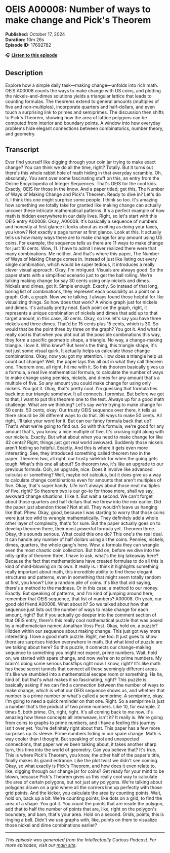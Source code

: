 # OEIS A00008: Number of ways to make change and Pick's Theorem

**Published:** October 17, 2024  
**Duration:** 10m 26s  
**Episode ID:** 17692782

🎧 **[Listen to this episode](https://intellectuallycurious.buzzsprout.com/2529712/episodes/17692782-oeis-a00008-number-of-ways-to-make-change-and-pick's-theorem)**

## Description

Explore how a simple daily task—making change—unfolds into rich math. OEIS A00008 counts the ways to make change with US coins, and plotting the nickels-and-dimes solutions yields a triangular lattice that leads to counting formulas. The theorems extend to general amounts (multiples of five and non-multiples), incorporate quarters and half-dollars, and even touch a surprising link to primes and semiprimes. The discussion then shifts to Pick's Theorem, showing how the area of lattice polygons can be computed from interior and boundary points. A window into how everyday problems hide elegant connections between combinatorics, number theory, and geometry.

## Transcript

Ever find yourself like digging through your coin jar trying to make exact change? You can think we do all the time, right? Totally. But it turns out there's this whole rabbit hole of math hiding in that everyday scramble. Oh, absolutely. You sent over some fascinating stuff on this, an entry from the Online Encyclopedia of Integer Sequences. That's OEIS for the cool kids. Exactly, OEIS for those in the know. And a paper titled, get this, The Number of Ways of Making Change and Pick's Theorem. Ready to dive in? Let's do it. I think this one might surprise some people. I think so too. It's amazing how something we totally take for granted like making change can actually uncover these intricate mathematical patterns. It's a perfect example of how math is hidden everywhere in our daily lives. Right, so let's start with this OEIS entry A00008. Okay, A00008. It's basically a sequence of numbers and honestly at first glance it looks about as exciting as doing your taxes, you know? Not exactly a page turner at first glance. Look at this. It actually tells us how many ways there are to make change for any amount using US coins. For example, the sequence tells us there are 11 ways to make change for just 10 cents. Wow, 11. I have to admit I never realized there were that many combinations. Me neither. And that's where this paper, The Number of Ways of Making Change comes in. Instead of just like listing out every single combination, which would be super tedious, it introduces a really clever visual approach. Okay, I'm intrigued. Visuals are always good. So the paper starts with a simplified scenario just to get the ball rolling. We're talking making change for say 30 cents using only nickels and dimes. Nickels and dimes, got it. Simple enough. Exactly. So instead of that long, boring list of combinations, they represent each possibility as a point on a graph. Ooh, a graph. Now we're talking. I always found those helpful for like visualizing things. So how does that work? A whole graph just for nickels and dimes. It's actually pretty neat. Each point on the graph, right, it represents a unique combination of nickels and dimes that add up to that target amount, in this case, 30 cents. Okay, so like let's say you have three nickels and three dimes. That'd be 15 cents plus 15 cents, which is 30. So would that be the point three by three on the graph? You got it. And what's really cool is that when you plot out all the possible combinations this way, they form a specific geometric shape, a triangle. No way, a change-making triangle. I love it. Who knew? But here's the thing, this triangle shape, it's not just some visual quirk. It actually helps us calculate those change combinations. Okay, now you got my attention. How does a triangle help us count out change? Well, the paper lays this all out in what they call theorem one. Theorem one, all right, hit me with it. So this theorem basically gives us a formula, a real live mathematical formula, to calculate the number of ways to make change using pennies, nickels, and dimes for any amount that's a multiple of five. So any amount you could make change for using only nickels. You got it. Okay, that's pretty cool. I'm guessing that formula ties back into our triangle somehow. It all connects, I promise. But before we get to that, I want to put this theorem one to the test. Always up for a good math challenge. What are we thinking? Let's say we're trying to make change for 50 cents. 50 cents, okay. Our trusty OEIS sequence over there, it tells us there should be 36 different ways to do that. 36 ways to make 50 cents. All right, I'll take your word for it. But can our fancy formula back that up? That's what we're going to find out. So with this formula, we're good for any amount that's, you know, a nice multiple of five. It's cruising right along with our nickels. Exactly. But what about when you need to make change for like 42 cents? Right, things just got real world awkward. Suddenly those nickels aren't feeling so helpful. Exactly. And this is where it gets even more interesting. See, they introduced something called theorem two in the paper. Theorem two, all right, our trusty sidekick for when the going gets tough. What's this one all about? So theorem two, it's like an upgrade to our previous formula. Ooh, an upgrade, nice. Does it involve like advanced calculus or something? Well, maybe not calculus, but it does give us a way to calculate change combinations even for amounts that aren't multiples of five. Okay, that's super handy. Life isn't always about those neat multiples of five, right? So theorem two is our go-to for those more, shall we say, awkward change situations. I like it. But wait a second. We can't forget about those quarters and half dollars that we threw into the mix earlier. Did the paper just abandon those? Not at all. They wouldn't leave us hanging like that. Phew. Okay, good, because I was starting to worry that those coins were just too wild to wrangle mathematically. They definitely add a whole other layer of complexity, that's for sure. But the paper actually goes on to develop theorem three, their most powerful formula yet. Theorem three. Okay, this sounds serious. What could this one do? This one's the real deal. It can handle any number of half dollars using all the coins. Pennies, nickels, dimes, quarters, the whole gang's here. Wow, a formula they can wrangle even the most chaotic coin collection. But hold on, before we dive into the nitty-gritty of theorem three, I have to ask, what's the big takeaway here? Because the fact that mathematicians have created formulas to do all this is kind of mind-blowing on its own. It really is. I think it highlights something really important about math, this incredible ability to find these elegant structures and patterns, even in something that might seem totally random at first, you know? Like a random pile of coins. It's like that old saying, there's a method to the madness. Or in this case, a method to our money. Exactly. But speaking of patterns, and I'm kind of jumping around here, remember that OEIS sequence, that list of numbers? A00008. Oh yeah, our good old friend A00008. What about it? So we talked about how that sequence just lists out the number of ways to make change for each amount, right? But if you actually go deeper into the comment section of that OEIS entry, there's this really cool mathematical puzzle that was posed by a mathematician named Jonathan Voss Post. Okay, hold on, a puzzle? Hidden within our sequence about making change. This just got way more interesting. I love a good math puzzle. Right, me too. It just goes to show there are surprises hidden everywhere in math. But what kind of puzzle are we talking about here? So this puzzle, it connects our change-making sequence to something you might not expect, prime numbers. Wait, hold on, we started with spare change, and now we're on to prime numbers. My brain's doing some serious backflips right now. I know, right? It's like math has these secret tunnels that connect all these seemingly different areas. It's like we stumbled into a mathematical escape room or something. Ha ha, kind of, but that's what makes it so fascinating, right? This puzzle is basically asking if we can find a connection between the number of ways to make change, which is what our OEIS sequence shows us, and whether that number is a prime number or what's called a semiprime. A semiprime, okay. I'm going to need a quick reminder on that one. Right. So a semiprime is just a number that's the product of two prime numbers. Like 10, for example. 2 times 5, both prime. Oh, right, right. It's all coming back to me now. It's amazing how these concepts all interweave, isn't it? It really is. We're going from coins to graphs to prime numbers, and I have a feeling this journey isn't over yet. You're definitely right about that. This paper has a few more surprises up its sleeve. Prime numbers hiding in our spare change. Math is way cooler than I thought. But speaking of cool and unexpected connections, that paper we've been talking about, it takes another sharp turn, this time into the world of geometry. Can you believe that? It's true. This is where Pick's Theorem, you know, the other half of the paper's title, finally makes its grand entrance. Like the plot twist we didn't see coming. Okay, so what exactly is Pick's Theorem, and how does it even relate to, like, digging through our change jar for coins? Get ready for your mind to be blown, because Pick's Theorem gives us this really cool way to calculate the area of certain polygons, but not just any polygons. We're talking about polygons drawn on a grid where all the corners line up perfectly with those grid points. And the kicker, you calculate the area by counting points. Wait, hold on, back up a bit. We're counting points, like dots on a grid, to find the area of a shape. You got it. You count the points that are inside the polygon, add that to half the number of points that are, like, right on the polygon's boundary, and bam, that's your area. Hold on a second. Grids, points, this is ringing a bell. Didn't we use graphs with, like, points on them to visualize those nickel and dime combinations earlier?

---
*This episode was generated from the Intellectually Curious Podcast. For more episodes, visit our [main site](https://intellectuallycurious.buzzsprout.com).*
